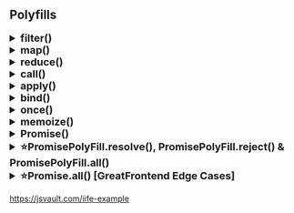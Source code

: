## Polyfills

<details >
 <summary style="font-size: large; font-weight: bold">filter()</summary>

https://www.greatfrontend.com/questions/javascript/array-filter?list=one-week

Basic Solution:
```js
Array.prototype.myFilter = function(cb) {
    let temp = [];
    for(let i = 0; i < this.length; i++){
        if(cb(this[i], i, this)){
            temp.push(this[i]);
        }
    }
    
    return temp;
}
```

Solution Covering Edge Cases:
```js
Array.prototype.myFilter = function (callbackFn, thisArg) {
  let res = [];

  for(let i = 0; i < this.length; i++){
    if(
       // Ignore index if value is not defined for index (e.g. in sparse arrays [1, 2, , 4]).
      Object.hasOwn(this, i) && 
        // Some callback functions may require  element, index, array, and this. 
      callbackFn.call(thisArg, this[i], i, this)
      ){
        res.push(this[i]);
      }
  }

  return res;
};
```
Edge Case:
1. Passing the `index` and `array` to the filter callback.
   TestCase:
```js
const isSquareEven = (_: any, index: number, array: Array<any>) =>
  (array[index] * array[index]) % 2 === 0;

test('reducer uses array argument when provided', () => {
    expect([1, 2, 3, 4].myFilter(isSquareEven)).toStrictEqual([2, 4]);
});
```

2. Invoking the filter callback with the correct `this` if `thisArg` is specified.
3. Sparse arrays, e.g. `[1, 2, , 4]`. The empty values should be ignored while traversing the array.
</details>



<details >
 <summary style="font-size: large; font-weight: bold">map()</summary>

https://www.greatfrontend.com/questions/javascript/array-map

**Basic Solution:**
```js
// arr.map((num, i, arr) => {})
Array.prototype.myMap = function(cb) {
    let temp = [];
    
    for(let i = 0; i < this.length; i++){
        temp.push(cb(this[i], i, this));
    }
    
    return temp;
}
```

Inside the loop, we call the callback function with three arguments:
- `this[i]`: The current element of the array.
- `i`: The index of the current element.
- `this`: The original array (useful for methods that need context).

Usage
```js
const nums = [1,2,3,4];

const multiplyThree = nums.myMap((num, i, arr) => {
    return num * 3;
})

console.log(multiplyThree);
```

In TypeScript

```ts
Array.prototype.map<T, U>(callback: (value: T, index: number, array: T[]) => U): U[] {
    const newArray: U[] = [];
    for (let i = 0; i < this.length; i++) {
      newArray.push(callback(this[i], i, this));
    }
    return newArray;
  }
```


**Solution Covering Edge Cases:**
```js
Array.prototype.myMap = function (callbackFn, thisArg) {
    let res = [];

    for(let i = 0; i < this.length; i++){
        if(Object.hasOwn(this, i))
            res[i] = callbackFn.call(thisArg, this[i], i, this);
    }

    return res;
};
```

Edges Cases:
- Passing the `index` and `array` to the map callback.
- Calling the map callback with the correct this if `thisArg` is specified.
- Sparse arrays (e.g. `[1, 2, , 4]`). The empty values should be ignored while traversing the array.
</details>






<details >
 <summary style="font-size: large; font-weight: bold">reduce()</summary>

https://www.greatfrontend.com/questions/javascript/array-reduce

Basic Solution:
```js
// arr.reduce((accumulator, curr, i, arr) => {}, initialValue)
Array.prototype.myReduce = function(cb, initialValue){
    var accumulator = initialValue;
    
    for(let i = 0; i < this.length; i++){
        //checking accumulator first is important because
        //if we don't have initialValue, accumulator will be undefined
        accumulator = accumulator ? cb(accumulator, this[i], i, this) : this[i];
    }
    
    return accumulator;
}
```

Covering Edge Cases:
```js
Array.prototype.myReduce = function (callbackFn, initialValue) {
  let acc = initialValue;
  let i = 0;

  if((initialValue === undefined || initialValue === null)){
    if(this.length > 0){
      acc = this[0];
      i++;
    }
    else
      throw new Error("Invalid call")
  }
    

  for(; i < this.length; i++){
    //for handling sparse array value
    if(Object.hasOwn(this, i))
      acc = callbackFn(acc,this[i], i, this);
  }

  return acc;
};
```

**Edge Cases:**
- Empty array, with and without the `initialValue` argument.
- Single-value array, with and without the `initialValue` argument.
- Passing the `index` and `array` to the reducer callback.
- Sparse arrays, e.g. `[1, 2, , 4]`. The empty values should be ignored while traversing the array.
</details>

<details >
 <summary style="font-size: large; font-weight: bold">call()</summary>

https://www.greatfrontend.com/questions/javascript/function-call
```js
Function.prototype.myCall = function (context = {}, ...args) {
    if(typeof this !== 'function' || !this)
        throw new Error('Invalid call');

    /** If nothing is provided for context then
     * above empty param will fill the context
     * variable with {}.
     * But if explicitly null or undefined is given
     * then below code will fill {}
     */
    if(!context)
        context = {};

    context.fn = this;
    return context.fn(...args);
};
```


In the given code, `this` refers to the function on which `myCall` is being invoked. This is because `myCall` is added to the `Function.prototype`, meaning it becomes a method that can be called on any function.

### Example Usage:

Suppose you have a function `greet`:

```javascript
function greet(message) {
    console.log(`${message}, ${this.name}`);
}
```

You can use `myCall` to call `greet` with a specific context:

```javascript
const person = { name: 'Alice' };

greet.myCall(person, 'Hello');  // Output: "Hello, Alice"
```

In this example:
- `this` inside `myCall` refers to the `greet` function.
- `context` is the `person` object `{ name: 'Alice' }`.
- `context.fn = this` assigns the `greet` function to `context.fn`.
- `context.fn(...args)` calls the `greet` function with `person` as the context and `'Hello'` as the argument.
We can use same logic like GF function called by BF, hence `this` will point to BF object

**Note:** _With `call()` function, we are trying to make sure our provided function
is called in the **context of a provided object**. Therefore, we defined our 
provided function inside a given context object then try to execute it._

**Other Solutions:**
1. 
```js
Function.prototype.myCall = function (context ={}, ...arg) {
return this.bind(context)(...arg);
};
```
```js
Function.prototype.myCall = function (context ={}, ...arg) {
return this.bind(context, ...arg)();
};
```
```js
Function.prototype.myCall = function (context ={}, ...arg) {
return this.apply(context, [...arg]);
};
```
</details>

<details >
 <summary style="font-size: large; font-weight: bold">apply()</summary>

https://www.greatfrontend.com/questions/javascript/function-apply
```js
Function.prototype.myApply = function (context = {}, args = []) {
    if(typeof this !== 'function')
        throw new Error('Invalid Call');

    if(!Array.isArray(args))
        throw new Error("args must be array");

    if(!context)
        context = {};

    context.fn = this;
    return context.fn(...args);
};
```

Here last return line is very important if you don't spread arguments
then you get below error
![img_1.png](img_1.png)
Testcase Used:
```js
import './function-apply';

describe('Function.prototype.myApply', () => {
  function sum(...args: Array<number>) {
    return args.reduce((acc, num) => acc + num, 0);
  }

  test('with a parameter', () => {
    expect(sum.myApply(null, [1])).toBe(1);
  });
});
```

**Reason:** When you use `context.fn(args)`, you're passing the `args` array as a single argument, rather than spreading it out as individual arguments

**Other Solution:**
1. 
```js
Function.prototype.myApply = function (context = {}, argArray = []) {
  return this.bind(context)(...argArray);
};
```
2. Or you can also pass the argArray into bind() before executing it.
```js
Function.prototype.myApply = function (context = {}, argArray = []) {
  return this.bind(context, ...argArray)();
};
```
3.
```js
Function.prototype.myApply = function (context = {}, argArray = []) {
  return this.call(context, ...argArray);
};
```
</details>

<details >
 <summary style="font-size: large; font-weight: bold">bind()</summary>

https://www.greatfrontend.com/questions/javascript/function-bind
More Accurate Solution:
```js
Function.prototype.myBind = function (context = {}, ...initialArgs) {
  if(typeof this !== 'function')
    throw new Error("Invalid Call");

  if(!context)
    context = {};

  context.fn = this;

  return function(...newArgs){
    return context.fn(...initialArgs,...newArgs);
  }
};
```

Basic Solution:
```js
Function.prototype.myBind = function(context = {}, ...args){
    if(typeof this !== 'function'){
        throw new TypeError(this + 'cannot be bound as its not callable');
    }
    
    context.fn = this;
    return function(...newArgs){
        return context.fn(...args, ...newArgs);
    }
}
```

Check `once()` function explanation and try to execute above in browser with below
break point to understand this better
![img_8.png](images/img_8.png)


**Other Solutions:**
Look in greatfrontend solutions
</details>

<details >
 <summary style="font-size: large; font-weight: bold">once()</summary>

https://www.greatfrontend.com/questions/javascript/once

Solution-1:
```js
function once(func, context){
    let ran;
    
    return function() {
        if(func) {
            ran = func.apply(context || this, arguments);
            func = null;
        }
        
        return ran;
    };
}
```

My Solution:
```js
export default function once(func, context) {
  let ran;

   return function(...args) {
    if(!ran){
      ran = func.apply(context || this, args);
    }

    return ran;
   }
}
```

Usage
```js
const hello = once((a,b) => console.log("hello", a, b));

hello(1,2);
hello(2,3);
```
![img.png](img.png)

<details >
 <summary style="font-size: small; font-weight: bold">My Explanation</summary>

I have added different break-points and they will stop the code
when we hit them.

1. Memory Creation Phase👇🏻
<br>
We have `hello` stored with value `<value unavailable>` and `once`
is stored with its code
![img_1.png](images/img_1.png)

2. Code Execution Phase, we start with line 15 straight. Push the `once` in `Call Stack`
After line 15 execute we hit line 3 break-point and below are values we have
![img_2.png](images/img_2.png)

3. Next we hit line-17, before this line execution we have 
`hello` function under the script with closure.
Call stack have Global execution context right now
![img_3.png](images/img_3.png)

4. Next when line-17 start executing we first hit line-7 breakpoint, since we are trying to 
execute returned anonymous function by `once` function.
Call stack hold this anonymous function 
![img_4.png](images/img_4.png)

6. Once line-7 execute we move to next break-point line-11. Now our `closure` `func` becomes `null`
![img_5.png](images/img_5.png)

7. Next we hit line-11 again, as `closure` `func` was set to `null` previously hence we didn't 
go into the if condition. We can also confirm the func value from below screenshot
![img_6.png](images/img_6.png)

8. finally everything clear up from Call stack and memory
![img_7.png](images/img_7.png)
</details>

<details >
 <summary style="font-size: small; font-weight: bold">Gemini's Explanation</summary>

I'd be glad to explain the code line by line, including closure creation and state changes:

**Line 1:**

```javascript
function once(func, context) {
```

- **Function declaration:** This line declares a function named `once`.
- **Parameters:** The function takes two parameters:
    - `func`: This is expected to be a function that will be executed only once.
    - `context` (optional): This is an optional parameter that specifies the context (`this` value) in which `func` should be called. If not provided, `this` will refer to the function where `once` is called.

**Line 2:**

```javascript
let ran;
```

- **Variable declaration:** A variable named `ran` is declared inside the `once` function with `let`. This variable will be used to store the return value of `func` if it has been executed. It is initially set to `undefined`.

**Line 3:**

```javascript
return function() {
```

- **Function return:** The `once` function returns another function (an inner function). This creates a closure.

**State after line 3:**

- At this point, the `once` function has not been executed yet. The `ran` variable is still `undefined`.

**Inner function (closure):**

The inner function returned by `once` is where the closure magic happens. It has access to the variables declared within the `once` function's scope (including `ran` and the arguments passed to `once`). This creates a closure because the inner function "remembers" the state of its outer function even when the outer function has finished executing.

**Lines 4-7 (inside the inner function):**

```javascript
if (func) {
  ran = func.apply(context || this, arguments);
  func = null;
}
return ran;
};
```

- **Conditional check:** This checks if `func` is still a function (not null). This ensures that `func` is executed only once.
- **Execution (if `func` is not null):**
    - `ran = func.apply(context || this, arguments);`: If `func` is not null, it's executed using `apply`. This allows you to specify the `context` (`this` value) and arguments for the function call.
        - `context || this`: If `context` is provided, it's used as the context for `func`. Otherwise, `this` refers to the object where the inner function is called.
        - `arguments`: The arguments passed to the inner function are used as arguments for `func`.
    - `func = null;`: After `func` is executed, it's set to `null` to prevent further execution.
- **Return:** The inner function returns the value stored in `ran` (the result of `func` if it was executed, or `undefined` otherwise).

**State after executing the inner function for the first time (hello(1, 2)):**

- `func` is now set to `null` inside the closure.
- `ran` holds the return value of `console.log("hello", 1, 2)`.

**State after executing the inner function for the second time (hello(2, 3)):**

- Since `func` is already `null`, the `if` condition fails, and `func` is not executed again.
- The inner function simply returns the previously stored value in `ran` (which remains the result of the first call).

**Output:**

The code will print "hello 1 2" only once, even though `hello` is called twice. This demonstrates how the closure ensures that `func` is executed at most once.
</details>
</details>

<details >
 <summary style="font-size: large; font-weight: bold">memoize()</summary>

https://www.greatfrontend.com/questions/javascript/memoize-ii

```js
function myMemoize(fn, context){
    const res = {};
    
    return function (...args){
       var argsCache = JSON.stringify(args);
       if(!res[argsCache]){
           res[argsCache] = fn.call(context || this, ...args);
       }
       return res[argsCache];
    }
}
```

Usage
```js
const clumsyProduct = (num1, num2) => {
    for(let i = 1; i <= 10000000; i++){}
    
    return num1 * num2;
}

const memoizedClumzyProduct = myMemioze(clumsyProduct);

console.log(memoizedClumzyProduct(2, 3));
console.log(memoizedClumzyProduct(2, 3));
```
</details>

<details >
 <summary style="font-size: large; font-weight: bold">Promise()</summary>

<details >
 <summary style="font-size: small; font-weight: bold">Stage-1</summary>

- Basic structure
- Asynchronous `.then()` execution


```js
// Create a Constructor Function
function PromisePolyFill(executor){
    let onResolve, onReject;

    function resolve(value){
        onResolve(value);
    }

    function reject(value){
        onReject(value);
    }

    this.then = function(callback){
        onResolve = callback;
        return this;
    }

    this.catch = function(callback){
        onReject = callback;
        return this;
    }

    executor(resolve, reject);
}


const examplePromise = new PromisePolyFill((res, rej) => {
    setTimeout(() => {
        res(2);
    }, 1000);
})

examplePromise.then((res) => {
    console.log("res : ", res)
}).catch((error) => {
    console.log("error : ", error)
});

```

- Try to run this in browser with break points you will get error for synchronous execution, as 
no `onResolve` function is defined when we try to execute the `.then()`

- Synchronous execution
![img_9.png](images/img_9.png)

- Asynchronous execution
![img_10.png](images/img_10.png)
</details>

<details >
 <summary style="font-size: small; font-weight: bold">Stage-2</summary>

- Synchronous `.then()` execution

```js
// Create a Constructor Function
function PromisePolyFill(executor){
    let onResolve,
        onReject,
        isFullfilled = false,
        isCalled,
        value;

    function resolve(val){
        isFullfilled = true;
        value = val;

        if(typeof onResolve === 'function'){
            onResolve(val);
            isCalled = true;
        }
    }

    function reject(val){
        onReject(val);
    }

    this.then = function(callback){
        onResolve = callback;

        if(isFullfilled && !isCalled){
            onResolve(value);
            isCalled = true;
        }
        return this;
    }

    this.catch = function(callback){
        onReject = callback;
        return this;
    }

    executor(resolve, reject);
}


const examplePromise = new PromisePolyFill((res, rej) => {
    // setTimeout(() => {
    res(2);

    // }, 1000);
})

examplePromise.then((res) => {
    console.log("res : ", res)
}).catch((error) => {
    console.log("error : ", error)
});
```
</details>


<details >
 <summary style="font-size: small; font-weight: bold">Stage-3</summary>

- Similarly do it for `reject` part

```js
// Create a Constructor Function
function PromisePolyFill(executor){
    let onResolve,
        onReject,
        isFullfilled = false,
        isRejected = false,
        isCalled,
        value;

    function resolve(val){
        isFullfilled = true;
        value = val;

        if(typeof onResolve === 'function'){
            onResolve(val);
            isCalled = true;
        }
    }

    function reject(val){
        isRejected = true;
        value = val;

        if(typeof onReject === 'function'){
            onReject(val);
            isCalled = true;
        }
    }

    this.then = function(callback){
        onResolve = callback;

        if(isFullfilled && !isCalled){
            onResolve(value);
            isCalled = true;
        }
        return this;
    }

    this.catch = function(callback){
        onReject = callback;

        if(isRejected && !isCalled){
            onReject(value);
            isCalled = true;
        }
        return this;
    }

    //Error Handling through `try` `catch` block for executor
    try{
        executor(resolve, reject);
    }
    catch(error){
        reject(error);
    }
}


const examplePromise = new PromisePolyFill((res, rej) => {
    // setTimeout(() => {
    rej(2);
    // }, 1000);
})

examplePromise.then((res) => {
    console.log("res : ", res)
}).catch((error) => {
    console.log("error : ", error)
});

```
</details>

Referred Video: https://youtu.be/Th3rZjfKKhI?si=q4-ACTNygFJqkEb7&t=1576
<br>
Referred Article: https://dev.to/vijayprwyd/polyfill-for-promises-1f0e
</details>





<details >
 <summary style="font-size: large; font-weight: bold">⭐PromisePolyFill.resolve(), PromisePolyFill.reject() & PromisePolyFill.all()</summary>

This is an important interview question, `promise` polyfill can be skipped but
this needs to be covered. 

Here we can use our own `promise` polyfill or use inbuilt `Promise` to write
polyfill for the above functions 

`Promise.allPolyfill` like this, but it will have same implementation

```js
PromisePolyFill.resolve = (val) =>
  new PromisePolyFill(function executor(resolve, _reject) {
    resolve(val);
  });

PromisePolyFill.reject = (reason) =>
  new PromisePolyFill(function executor(resolve, reject) {
    reject(reason);
  });
```


```js
PromisePolyFill.all = (promises) => {
  let fulfilledPromises = [],
    result = [];

  function executor(resolve, reject) {
    promises.forEach((promise, index) =>
      promise
        .then((val) => {

          fulfilledPromises.push(true);
          result[index] = val;

          if (fulfilledPromises.length === promises.length) {
            return resolve(result);
          }
        })
        .catch((error) => {
          return reject(error);
        })
    );
  }
  return new PromisePolyFill(executor);
};

```

Here again we create our own executor function, and return back our promise object which would take in this executor.
Our executor function would work as below :

- We maintain an array named fulfilledPromises and push values to it whenever any promise is resolved.
- If all promises are resolved ( fulfilledPromises.length === promises.length ) we invoke resolve .
- If any promise is rejected we invoke the reject

</details>



<details >
 <summary style="font-size: large; font-weight: bold">⭐Promise.all() [GreatFrontend Edge Cases]</summary>

Same like above, only using inbuilt `Promise` and covering some edge cases which above 
solution fails to resolve

https://www.greatfrontend.com/questions/javascript/promise-all?list=one-week

![img_11.png](images/img_11.png)

Solution:1 
```js
/**
 * @param {Array} iterable
 * @return {Promise<Array>}
 */
export default function promiseAll(iterable) {
    let unresolvedCount = iterable.length;
    let res = [];

    if(unresolvedCount === 0){
        return Promise.resolve([]);
    }

    const promise = new Promise((resolve, reject) => {

        iterable.forEach((p, index) => {
            
            p.then((data) => {
                res[index] = data;
                unresolvedCount--;

                if(unresolvedCount === 0){
                    resolve(res);
                    return;
                }
            })
            .catch((error) => {
                reject(error);
                return;
            })
            
        })

    })

    return promise;

}
```
This will fail if `iterable` array don't have `Promise`, but some are just plain value like 4, "dd" etc

Solution-2
```js
/**
 * @param {Array} iterable
 * @return {Promise<Array>}
 */
export default function promiseAll(iterable) {
  let unresolvedCount = iterable.length;
  let res = [];

  if(unresolvedCount === 0){
    return Promise.resolve([]);
  }

  const promise = new Promise((resolve, reject) => {

      iterable.forEach((p, index) => {
        if(!(p instanceof Promise)){
          unresolvedCount--;
          res[index] = p;

          if(unresolvedCount === 0){
            resolve(res);
            return;
          }
        }
        else{
          p.then((data) => {
          res[index] = data;
          unresolvedCount--;

          if(unresolvedCount === 0){
            resolve(res);
            return;
          }
        })
        .catch((error) => {
          reject(error);
          return;
        })
        }
      })
      
  })

  return promise;

}
```

Here we check whether given element in an array is `Promise` or not

Solution-3:(Much Better and Clean Solution)

```js
/**
 * @param {Array} iterable
 * @return {Promise<Array>}
 */
export default function promiseAll(iterable) {
  return new Promise((resolve, reject) => {
    let result = new Array(iterable.length);
    let unresolvedCount = iterable.length;

    if(unresolvedCount === 0){
      resolve(result);
      return;
    }

    iterable.forEach((p, index) => {
        /**
         * Here we could have did just `p.then((data) => { ... })`
         * but we have to check whether `p` is `Promise` or not
         * Hence using `Promise.resolve(p)`
         */
      Promise.resolve(p).then((data) => {
        result[index] = data;
        unresolvedCount--;

        if(unresolvedCount === 0){
          resolve(result);
          return;
        }
      }, (error) => {
        reject(error);
        return;
      })
    })
  })
}
```
</details>

https://jsvault.com/iife-example
